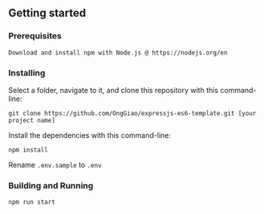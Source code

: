 ## Getting started

### Prerequisites

```
Download and install npm with Node.js @ https://nodejs.org/en
```

### Installing

Select a folder, navigate to it, and clone this repository
with this command-line:

```
git clone https://github.com/OngGiao/expressjs-es6-template.git [your project name]
```

Install the dependencies with this command-line:

```
npm install
```

Rename `.env.sample` to `.env`

### Building and Running

```
npm run start
```
